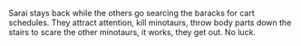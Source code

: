 Sarai stays back while the others go searcing the baracks for cart schedules. They attract attention, kill minotaurs, throw body parts down the stairs to scare the other minotaurs, it works, they get out. No luck.
